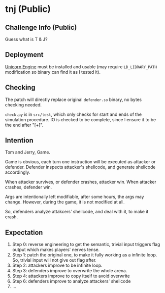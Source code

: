 # tnj (Public)

## Challenge Info (Public)

Guess what is T & J?

## Deployment

[Unicorn Engine](https://github.com/unicorn-engine/unicorn) must be installed and usable (may require `LD_LIBRARY_PATH` modification so binary can find it as I tested it).

## Checking

The patch will directly replace original `defender.so` binary, no bytes checking needed.

`check.py` is in `src/test`, which only checks for start and ends of the simulation procedure. IO is checked to be complete, since I ensure it to be the end after "[+]".

## Intention

Tom and Jerry, Game.

Game is obvious, each turn one instruction will be executed as attacker or defender. Defender inspects attacker's shellcode, and generate shellcode accordingly.

When attacker survives, or defender crashes, attacker win. When attacker crashes, defender win.

Args are intentionally left modifiable, after some hours, the args may change. However, during the game, it is not modified at all.

So, defenders analyze attakcers' shellcode, and deal with it, to make it crash. 

## Expectation

1. Step 0: reverse engineering to get the semantic, trivial input triggers flag output which makes players' nerves tense.
2. Step 1: patch the original one, to make it fully working as a infinite loop. So, trivial input will not give out flag after.
3. Step 2: attackers improve to be infinite loop.
4. Step 3: defenders improve to overwrite the whole arena.
5. Step 4: attackers improve to copy itself to avoid overwrite
6. Step 6: defenders improve to analyze attackers' shellcode
7. ...
